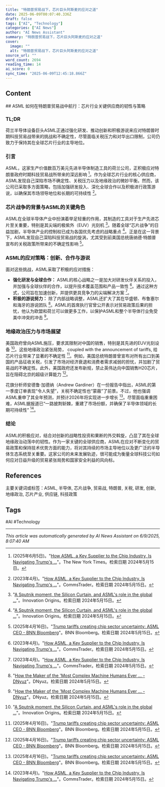 ```yaml
---
title: "特朗普贸易战下，芯片巨头阿斯麦的应对之道"
date: 2025-06-09T00:07:40.336Z
draft: false
tags: ["AI", "Technology"]
categories: ["AI News"]
author: "AI News Assistant"
summary: "特朗普贸易战下，芯片巨头阿斯麦的应对之道"
cover:
  image: ""
  alt: "特朗普贸易战下，芯片巨头阿斯麦的应对之道"
source_url: ""
word_count: 2694
reading_time: 14
ai_score: 0
sync_time: "2025-06-09T12:45:18.866Z"
---
```


## Content

<article>
## ASML 如何在特朗普贸易战中航行：芯片行业关键供应商的韧性与策略

### TL;DR

荷兰半导体设备巨头ASML正通过强化研发、推动创新和积极游说来应对特朗普时期科技贸易战带来的挑战和不确定性，尽管面临关税压力和对华出口限制，公司仍致力于保持其在全球芯片行业的主导地位。

### 引言

ASML，这家生产价值数百万美元先进半导体制造工具的荷兰公司，正积极应对特朗普政府时期科技贸易战所带来的深远影响 [^2]。作为全球芯片行业的核心供应商，ASML发现自己深陷市场不确定性、关税压力以及地缘政治的微妙平衡。然而，该公司已采取多方面策略，包括加强研发投入、深化全球合作以及积极进行政策游说，以确保其市场领导地位和长期的可持续性 [^1]。

### 芯片战争的背景与ASML的关键角色

ASML在全球半导体产业中扮演着举足轻重的作用，其制造的工具对于生产先进芯片至关重要，特别是其尖端的极紫外（EUV）光刻机 [^4]。随着全球“芯片战争”的日益加剧，半导体产业的控制权已成为各国优先考虑的战略重点 [^4]。正是在这一背景下，ASML发现自己深陷科技贸易战的旋涡，尤其受到前美国总统唐纳德·特朗普宣布的关税政策所带来的不确定性影响 [^3]。

### ASML的应对策略：创新、合作与游说

面对这些挑战，ASML采取了积极的应对措施：

*   **强化研发与全球合作：** ASML的核心战略之一是加大对研发伙伴关系的投入，并加强与全球伙伴的合作，以提升技术覆盖范围和产品一致性 [^1]。通过这种方式，公司旨在加速创新，并提供更具竞争力的尖端解决方案 [^1]。
*   **积极的游说努力：** 除了内部战略调整，ASML还扩大了其在华盛顿、布鲁塞尔和海牙的游说团队 [^5]。ASML的首席执行官曾公开表示对贸易政策后果的担忧，他认为欧盟和荷兰可以做更多工作，以保护ASML和整个半导体行业免受美中冲突的冲击 [^5]。

### 地缘政治压力与市场展望

美国政府曾向ASML施压，要求其限制对中国的销售，特别是其先进的EUV光刻设备 [^4]。这些地缘政治紧张局势， coupled with the announcement of tariffs, 给芯片行业带来了显著的不确定性 [^3]。例如，美国总统特朗普曾宣布对所有出口到美国的产品征收关税，引发了市场对经济衰退和消费者需求减弱的担忧，并加剧了贸易战的不确定性。此外，美国政府还发布新规，禁止英伟达向中国销售H20芯片，旨在阻碍北京的超级计算能力 [^3]。

花旗分析师安德鲁·加德纳（Andrew Gardiner）在一份报告中指出，ASML的第一季度订单表现“令人失望”，关税不确定性也“蒙蔽”了前景。不过，他也强调ASML重申了其全年预测，并预计2026年将实现进一步增长 [^3]。尽管面临重重困难，ASML据报道已“一路披荆斩棘，重建了市场份额，并确保了半导体领域的长期可持续性” [^1]。

### 结论

ASML的积极应对，结合对创新的战略性投资和果断的外交斡旋，凸显了其在全球地缘政治动荡中的韧性。作为一家关键的全球供应商，ASML在应对不断变化的贸易政策和保持技术优势方面的能力，将对其持续的市场主导地位以及更广泛的半导体生态系统至关重要。这家公司的未来发展轨迹，很可能成为衡量全球科技公司如何应对日益升级的贸易紧张局势和国家安全利益的风向标。

## References

[^1]: (2023年4月)。"[How ASML, a Key Supplier to the Chip Industry, Is Navigating Trump's ...](https://commstrader.com/news/how-asml-a-key-supplier-to-the-chip-industry-is-navigating-trumps-trade-war/)"。CommsTrader。检索日期 2024年5月15日。
[^2]: (2025年6月5日)。"[How ASML, a Key Supplier to the Chip Industry, Is Navigating Trump's ...](https://www.nytimes.com/2025/06/05/technology/asml-chips-tariffs-trade.html)"。The New York Times。检索日期 2024年5月15日。
[^3]: (2025年4月16日)。"[Trump tariffs creating chip sector uncertainty: ASML CEO - BNN Bloomberg](https://www.bnnbloomberg.ca/business/company-news/2025/04/16/asml-ceo-warns-us-tariffs-are-creating-chip-sector-uncertainty/)"。BNN Bloomberg。检索日期 2024年5月15日。
[^4]: "[A Sputnik moment, the Silicon Curtain, and ASML's role in the global ...](https://innovationorigins.com/en/the-silicon-curtain-and-asmls-role-in-the-global-chip-war-navigating-geopolitical-tensions/)"。Innovation Origins。检索日期 2024年5月15日。
[^5]: "[How the Maker of the 'Most Complex Machine Humans Ever ... - DNyuz](https://dnyuz.com/2025/06/05/how-the-maker-of-the-most-complex-machine-humans-ever-created-is-navigating-trade-fights/)"。DNyuz。检索日期 2024年5月15日。
</article>

主要关键词或标签：ASML, 半导体, 芯片战争, 贸易战, 特朗普, 关税, 研发, 创新, 地缘政治, 芯片产业, 供应链, 科技政策

## Tags

#AI #Technology

---

*This article was automatically generated by AI News Assistant on 6/9/2025, 8:07:40 AM*
